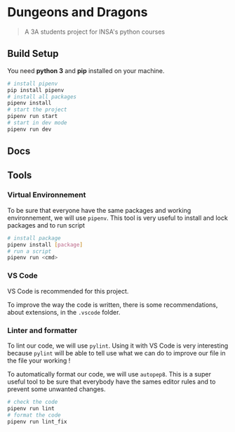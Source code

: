 # Dungeons and Dragons

> A 3A students project for INSA's python courses

## Build Setup

You need **python 3** and **pip** installed on your machine.

```sh
# install pipenv
pip install pipenv
# install all packages
pipenv install
# start the project
pipenv run start
# start in dev mode
pipenv run dev
```

## Docs

## Tools

### Virtual Environnement

To be sure that everyone have the same packages and working environnement, we will use `pipenv`. This tool is very useful to install and lock packages and to run script

```sh
# install package
pipenv install [package]
# run a script
pipenv run <cmd>
```

### VS Code

VS Code is recommended for this project.

To improve the way the code is written, there is some recommendations, about extensions, in the `.vscode` folder.

### Linter and formatter

To lint our code, we will use `pylint`. Using it with VS Code is very interesting because `pylint` will be able to tell use what we can do to improve our file in the file your working !

To automatically format our code, we will use `autopep8`. This is a super useful tool to be sure that everybody have the sames editor rules and to prevent some unwanted changes.

```sh
# check the code
pipenv run lint
# format the code
pipenv run lint_fix
```
